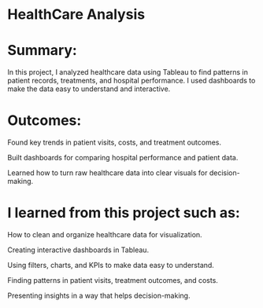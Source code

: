 # HealthCare Analysis

# Summary:
In this project, I analyzed healthcare data using Tableau to find patterns in patient records, treatments, and hospital performance. I used dashboards to make the data easy to understand and interactive.

# Outcomes:

Found key trends in patient visits, costs, and treatment outcomes.


Built dashboards for comparing hospital performance and patient data.


Learned how to turn raw healthcare data into clear visuals for decision-making.

# I learned from this project such as:

How to clean and organize healthcare data for visualization.


Creating interactive dashboards in Tableau.


Using filters, charts, and KPIs to make data easy to understand.


Finding patterns in patient visits, treatment outcomes, and costs.


Presenting insights in a way that helps decision-making.

